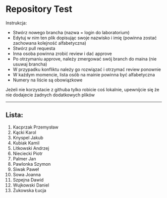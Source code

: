 # Repository Test
Instrukcja:
* Stwórz nowego brancha (nazwa = login do laboratorium)
* Edytuj w nim ten plik dopisując swoje nazwisko i imię (powinna zostać zachowana kolejność alfabetyczna)
* Stwórz pull requesta
* Inna osoba powinna zrobić review i dać approve
* Po otrzymaniu approve, należy zmergować swój branch do maina (nie usuwaj brancha)
* W przypadku konfliktu należy go rozwiązać i otrzymać review ponownie
* W każdym momencie, lista osób na mainie powinna być alfabetyczna
* Numery na liście są obowiązkowe

Jeżeli nie korzystacie z githuba tylko robicie coś lokalnie, upewnijcie się że nie dodajecie żadnych dodatkowych plików

---
## Lista:


1. Kacprzak Przemysław
2. Kącki Karol
3. Knyspel Jakub
4. Kubiak Kamil
5. Litkowski Andrzej
6. Nieciecki Piotr
7. Palmer Jan
8. Pawlonka Szymon
9. Siwak Paweł
10. Sowa Joanna
11. Szpejna Dawid
12. Wujkowski Daniel
13. Żukowska Łucja
